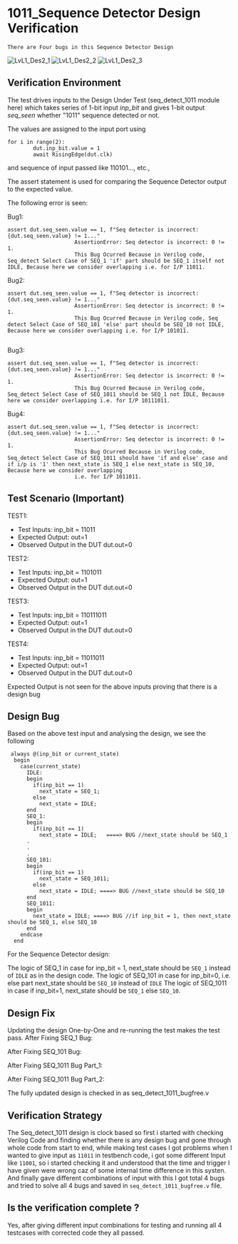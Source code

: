  # 1011_Sequence Detector  Design Verification
    There are Four bugs in this Sequence Detector Design
   ![LvL1_Des2_1](https://user-images.githubusercontent.com/86054925/180816206-bd3b23b9-63cb-4cdb-b6b5-5eb190397335.PNG)
   ![LvL1_Des2_2](https://user-images.githubusercontent.com/86054925/180816229-7a834a42-2e27-4f8c-829c-d586d4b64998.PNG)
   ![LvL1_Des2_3](https://user-images.githubusercontent.com/86054925/180816274-d787b03b-133a-49a5-a9b4-5b31d7c29d8b.PNG)


## Verification Environment

The test drives inputs to the Design Under Test (seq_detect_1011 module here) which takes series of 1-bit input *inp_bit* and gives 1-bit output *seq_seen* whether "1011" sequence detected or not.

The values are assigned to the input port using 
```
for i in range(2):
        dut.inp_bit.value = 1
        await RisingEdge(dut.clk)
```
and sequence of input passed like 110101..., etc.,

The assert statement is used for comparing the Sequence Detector output to the expected value.

The following error is seen:

Bug1:
```
assert dut.seq_seen.value == 1, f"Seq detector is incorrect: {dut.seq_seen.value} != 1..."
                     AssertionError: Seq detector is incorrect: 0 != 1.
                     This Bug Ocurred Because in Verilog code, Seq_detect Select Case of SEQ_1 'if' part should be SEQ_1 itself not IDLE, Because here we consider overlapping i.e. for I/P 11011.
```
Bug2:
```
assert dut.seq_seen.value == 1, f"Seq detector is incorrect: {dut.seq_seen.value} != 1..."
                     AssertionError: Seq detector is incorrect: 0 != 1.
                     This Bug Ocurred Because in Verilog code, Seq detect Select Case of SEQ_101 'else' part should be SEQ_10 not IDLE, Because here we consider overlapping i.e. for I/P 101011.
                     
```
Bug3:
```
assert dut.seq_seen.value == 1, f"Seq detector is incorrect: {dut.seq_seen.value} != 1..."
                     AssertionError: Seq detector is incorrect: 0 != 1.
                     This Bug Ocurred Because in Verilog code, Seq_detect Select Case of SEQ_1011 should be SEQ_1 not IDLE, Because here we consider overlapping i.e. for I/P 10111011.
```
Bug4:
```
assert dut.seq_seen.value == 1, f"Seq detector is incorrect: {dut.seq_seen.value} != 1..."
                     AssertionError: Seq detector is incorrect: 0 != 1.
                     This Bug Ocurred Because in Verilog code, Seq_detect Select Case of SEQ_1011 should have 'if and else' case and if i/p is '1' then next_state is SEQ_1 else next_state is SEQ_10, Because here we consider overlapping 
                     i.e. for I/P 1011011.
```

## Test Scenario **(Important)**
TEST1:
- Test Inputs: inp_bit = 11011
- Expected Output: out=1
- Observed Output in the DUT dut.out=0

TEST2:
- Test Inputs: inp_bit = 1101011
- Expected Output: out=1
- Observed Output in the DUT dut.out=0

TEST3:
- Test Inputs: inp_bit = 110111011
- Expected Output: out=1
- Observed Output in the DUT dut.out=0

TEST4:
- Test Inputs: inp_bit = 11011011
- Expected Output: out=1
- Observed Output in the DUT dut.out=0

Expected Output is not seen for the above inputs proving that there is a design bug

## Design Bug
Based on the above test input and analysing the design, we see the following

```
 always @(inp_bit or current_state)
  begin
    case(current_state)
      IDLE:
      begin
        if(inp_bit == 1)
          next_state = SEQ_1;
        else
          next_state = IDLE;
      end
      SEQ_1:
      begin
        if(inp_bit == 1)
          next_state = IDLE;   ====> BUG //next_state should be SEQ_1
      .
      .
      .
      SEQ_101:
      begin
        if(inp_bit == 1)
          next_state = SEQ_1011;
        else
          next_state = IDLE; ====> BUG //next_state should be SEQ_10
      end
      SEQ_1011:
      begin
        next_state = IDLE; ====> BUG //if inp_bit = 1, then next_state should be SEQ_1, else SEQ_10
      end
    endcase
  end
```
For the Sequence Detector design:

The logic of SEQ_1 in case for inp_bit = 1, next_state should be ``SEQ_1`` instead of ``IDLE`` as in the design code.
The logic of SEQ_101 in case for inp_bit=0, i.e. else part next_state should be ``SEQ_10`` instead of ``IDLE``
The logic of SEQ_1011 in case if inp_bit=1, next_state should be ``SEQ_1`` else ``SEQ_10``.

## Design Fix
Updating the design One-by-One and re-running the test makes the test pass.
After Fixing SEQ_1 Bug: 

After Fixing SEQ_101 Bug: 

After Fixing SEQ_1011 Bug Part_1: 

After Fixing SEQ_1011 Bug Part_2: 


The fully updated design is checked in as seq_detect_1011_bugfree.v

## Verification Strategy

The Seq_detect_1011 design is clock based so first i started with checking Verilog Code and finding whether there is any design bug and gone through whole code from start to end, while making test cases I got problems when I wanted to give input as ``11011`` in testbench code, i got some different Input like ``11001``, so i started checking it and understood that the time and trigger I have given were wrong caz of some internal time difference in this systen. And finally gave different combinations of input with this I got total 4 bugs and tried to solve all 4 bugs and saved in ``seq_detect_1011_bugfree.v`` file.

## Is the verification complete ?

Yes, after giving different input combinations for testing and running all 4 testcases with corrected code they all passed.
